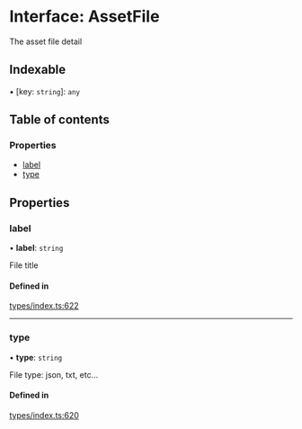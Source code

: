 # Interface: AssetFile

The asset file detail

## Indexable

▪ [key: `string`]: `any`

## Table of contents

### Properties

- [label](AssetFile.md#label)
- [type](AssetFile.md#type)

## Properties

### label

• **label**: `string`

File title

#### Defined in

[types/index.ts:622](https://github.com/nevermined-io/components-catalog/blob/5d4b912/lib/src/types/index.ts#L622)

___

### type

• **type**: `string`

File type: json, txt, etc...

#### Defined in

[types/index.ts:620](https://github.com/nevermined-io/components-catalog/blob/5d4b912/lib/src/types/index.ts#L620)
